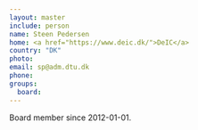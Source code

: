 ```yaml
---
layout: master
include: person
name: Steen Pedersen
home: <a href="https://www.deic.dk/">DeIC</a>
country: "DK"
photo:
email: sp@adm.dtu.dk
phone:
groups:
  board:
---
```

Board member since 2012-01-01.
